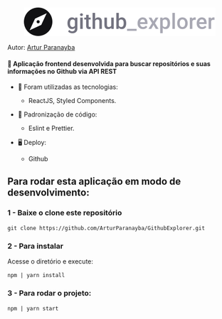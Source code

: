 <br />
<p align="center">
  <a href="https://arturparanayba.github.io/GithubExplorer/">
    <img src="/src/assets/logo.svg" alt="Logo">
  </a>
</p>

Autor: [Artur Paranayba](https://github.com/ArturParanayba)

#### 🚀 Aplicação frontend desenvolvida para buscar repositórios e suas informações no Github via API REST

   + 🌠 Foram utilizadas as tecnologias:
        - ReactJS, Styled Components.
      
   + 📝 Padronização de código: </br>
        - Eslint e Prettier. 
      
   + 🖥 Deploy:
        - Github
        
## Para rodar esta aplicação em modo de desenvolvimento:
        
### 1 - Baixe o clone este repositório

```
git clone https://github.com/ArturParanayba/GithubExplorer.git
```

### 2 - Para instalar

Acesse o diretório e execute:

```
npm | yarn install
```

### 3 - Para rodar o projeto:

```
npm | yarn start
```
